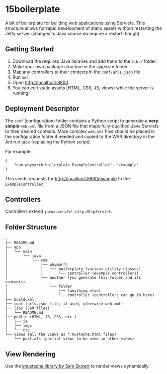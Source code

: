 15boilerplate
=============

A bit of boilerplate for building web applications using Servlets. This structure allows for rapid development of static assets without restarting the Jetty server (changes to Java source do require a restart though).

Getting Started
---------------

1. Download the required Java libraries and add them to the `libs/` folder.
2. Make your own package structure in the `app/main` folder.
3. Map any controllers to their contexts in the `conf/urls.json` file.
4. Run `ant`.
5. Open <http://localhost:8800>.
6. You can edit static assets (HTML, CSS, JS, views) while the server is running.

Deployment Descriptor
---------------------

The `conf` (configuration) folder contains a Python script to generate a **very simple** `web.xml` file from a JSON file that maps fully-qualified Java Servlets to their desired contexts. More complex `web.xml` files should be placed in the configuration folder if needed and copied to the WAR directory in the Ant run task (replacing the Python script).

For example:

    {
        "com.whymarrh.boilerplate.ExampleController": "/example"
    }

This sends requests for <http://localhost:8800/example> to the `ExampleController`.

Controllers
-----------

Controllers extend `javax.servlet.http.HttpServlet`.

Folder Structure
----------------

    .
    ├── README.md
    ├── app
    │   └── main
    │       └── java
    │           └── com
    │               |── whymarrh
    │               |   └── boilerplate (various utility classes)
    │               |       └── controller (example controllers)
    │               └── another (you generate this folder and its contents)
    │                   └── folder
    |                       |── (anything else)
    │                       └── controller (controllers can go in here)
    ├── build.xml
    ├── conf (urls.json file, if used, otherwise web.xml)
    ├── libs (JAR files)
    │   └── README.md
    ├── public (HTML, JS, CSS, etc.)
    │   |── js
    │   |── imgs
    │   └── css
    └── views (all the views as *.mustache.html files)
        └── partials (partial views to be used in other views)

View Rendering
--------------

Use the [jmustache library by Sam Skivert][1] to render views dynamically.

  [1]:https://github.com/samskivert/jmustache
